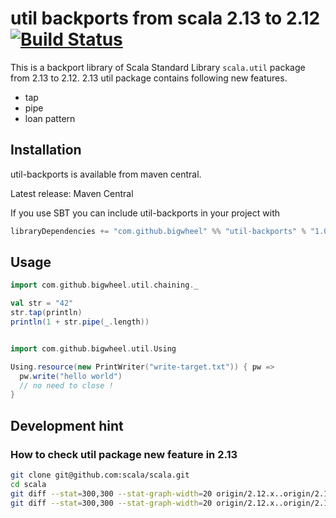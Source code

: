 # util backports from scala 2.13 to 2.12 [![Build Status](https://travis-ci.com/bigwheel/util-backports.svg?branch=master)](https://travis-ci.com/bigwheel/util-backports)

This is a backport library of Scala Standard Library `scala.util` package from 2.13 to 2.12.
2.13 util package contains following new features.

* tap
* pipe
* loan pattern

## Installation

util-backports is available from maven central.

Latest release: Maven Central

If you use SBT you can include util-backports in your project with

```scala
libraryDependencies += "com.github.bigwheel" %% "util-backports" % "1.0"
```

## Usage

```scala
import com.github.bigwheel.util.chaining._

val str = "42"
str.tap(println)
println(1 + str.pipe(_.length))


import com.github.bigwheel.util.Using

Using.resource(new PrintWriter("write-target.txt")) { pw =>
  pw.write("hello world")
  // no need to close !
}
```

## Development hint

### How to check util package new feature in 2.13

```bash
git clone git@github.com:scala/scala.git
cd scala
git diff --stat=300,300 --stat-graph-width=20 origin/2.12.x..origin/2.13.x -- src/library/scala/util
git diff --stat=300,300 --stat-graph-width=20 origin/2.12.x..origin/2.13.x -- test/junit/scala/util
```
